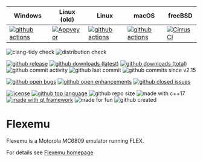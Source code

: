 | Windows | Linux (old) | Linux | macOS | freeBSD |
|---------|-------------|-------|-------|---------|
| [![github actions](https://github.com/aladur/flexemu/actions/workflows/windows-build-and-test.yml/badge.svg?branch=master)](https://github.com/aladur/flexemu/actions/workflows/windows-build-and-test.yml) | [![Appveyor](https://ci.appveyor.com/api/projects/status/github/aladur/flexemu?svg=true)](https://ci.appveyor.com/project/aladur/flexemu) | [![github actions](https://github.com/aladur/flexemu/actions/workflows/build-and-test.yml/badge.svg?branch=master)](https://github.com/aladur/flexemu/actions/workflows/build-and-test.yml) | [![github actions](https://github.com/aladur/flexemu/actions/workflows/macos-build-and-test.yml/badge.svg?branch=master)](https://github.com/aladur/flexemu/actions/workflows/macos-build-and-test.yml) | [![CirrusCI](https://api.cirrus-ci.com/github/aladur/flexemu.svg?branch=master)](https://cirrus-ci.com/github/aladur/flexemu/master) |

![clang-tidy check](https://img.shields.io/github/actions/workflow/status/aladur/flexemu/clang-tidy-check.yml?style=plastic&label=clang-tidy)
![distribution check](https://img.shields.io/github/actions/workflow/status/aladur/flexemu/distcheck.yml?style=plastic&label=distribution-check)

[![github release](https://img.shields.io/github/v/release/aladur/flexemu?style=plastic)](https://github.com/aladur/flexemu/releases)
[![github downloads (latest)](https://img.shields.io/github/downloads/aladur/flexemu/latest/total?style=plastic&color=blue)](https://github.com/aladur/flexemu/releases)
[![github downloads (total)](https://img.shields.io/github/downloads/aladur/flexemu/total?style=plastic&label=downloads%40total&color=blue)](https://github.com/aladur/flexemu/releases)
![github commit activity](https://img.shields.io/github/commit-activity/y/aladur/flexemu?style=plastic)
![github last commit](https://img.shields.io/github/last-commit/aladur/flexemu?style=plastic&color=blue)
![github commits since v2.15](https://img.shields.io/github/commits-since/aladur/flexemu/V2.15?style=plastic)

[![github open bugs](https://img.shields.io/github/issues-search?query=repo%3Aaladur%2Fflexemu%20is%3Aopen%20label%3Abug&label=open%20bugs&style=plastic)](https://github.com/search?q=repo%3Aaladur%2Fflexemu+is%3Aopen+label%3Abug&type=issues)
[![github open enhancements](https://img.shields.io/github/issues-search?query=repo%3Aaladur%2Fflexemu%20is%3Aopen%20label%3Aenhancement&label=open%20enhancements&style=plastic)](https://github.com/search?q=repo%3Aaladur%2Fflexemu%20is%3Aopen%20label%3Aenhancement&type=issues)
[![github closed issues](https://img.shields.io/github/issues-search?query=repo%3Aaladur%2Fflexemu%20is%3Aclosed&style=plastic&label=closed%20issues)](https://github.com/aladur/flexemu/issues?q=is%3Aissue+is%3Aclosed)

[![license](https://img.shields.io/github/license/aladur/flexemu?style=plastic&color=blue)](https://github.com/aladur/flexemu/blob/master/LICENSE)
[![github top language](https://img.shields.io/github/languages/top/aladur/flexemu?style=plastic)](https://github.com/search?q=repo%3Aaladur%2Fflexemu++language%3AC%2B%2B&type=code)
![github repo size](https://img.shields.io/github/repo-size/aladur/flexemu?style=plastic)
![made with c++17](https://img.shields.io/badge/made_with-c%2B%2B17-blue?style=plastic)
[![made with qt framework](https://img.shields.io/badge/made_with-Qt%20Framework-green?style=plastic&color=2cde85)](https://www.qt.io/product/framework)
![made for fun](https://img.shields.io/badge/made_with-fun-blue?style=plastic)
![github created](https://img.shields.io/github/created-at/aladur/flexemu?color=blue&style=plastic)

# Flexemu

Flexemu is a Motorola MC6809 emulator running FLEX.

For details see [Flexemu homepage](http://flexemu.neocities.org)

